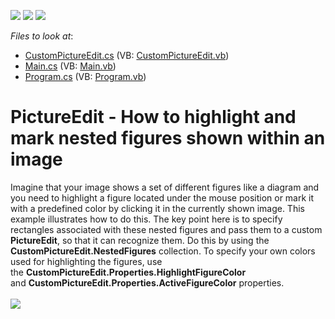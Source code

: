 <!-- default badges list -->
![](https://img.shields.io/endpoint?url=https://codecentral.devexpress.com/api/v1/VersionRange/128623297/17.2.4%2B)
[![](https://img.shields.io/badge/Open_in_DevExpress_Support_Center-FF7200?style=flat-square&logo=DevExpress&logoColor=white)](https://supportcenter.devexpress.com/ticket/details/T590943)
[![](https://img.shields.io/badge/📖_How_to_use_DevExpress_Examples-e9f6fc?style=flat-square)](https://docs.devexpress.com/GeneralInformation/403183)
<!-- default badges end -->
<!-- default file list -->
*Files to look at*:

* [CustomPictureEdit.cs](./CS/DXApplication7/CustomPictureEdit.cs) (VB: [CustomPictureEdit.vb](./VB/DXApplication7/CustomPictureEdit.vb))
* [Main.cs](./CS/DXApplication7/Main.cs) (VB: [Main.vb](./VB/DXApplication7/Main.vb))
* [Program.cs](./CS/DXApplication7/Program.cs) (VB: [Program.vb](./VB/DXApplication7/Program.vb))
<!-- default file list end -->
# PictureEdit - How to highlight and mark nested figures shown within an image 


Imagine that your image shows a set of different figures like a diagram and you need to highlight a figure located under the mouse position or mark it with a predefined color by clicking it in the currently shown image. This example illustrates how to do this. The key point here is to specify rectangles associated with these nested figures and pass them to a custom <strong>PictureEdit</strong>, so that it can recognize them. Do this by using the <strong>CustomPictureEdit.NestedFigures</strong> collection. To specify your own colors used for highlighting the figures, use the <strong>CustomPictureEdit.Properties.HighlightFigureColor</strong> and <strong>CustomPictureEdit.Properties.ActiveFigureColor</strong> properties. <br><br><img src="https://raw.githubusercontent.com/DevExpress-Examples/pictureedit-how-to-highlight-and-mark-nested-figures-shown-within-an-image-t590943/17.2.4+/media/6df4f3b7-0bd2-4eb9-9bfa-aab6d4cfea76.png">

<br/>


